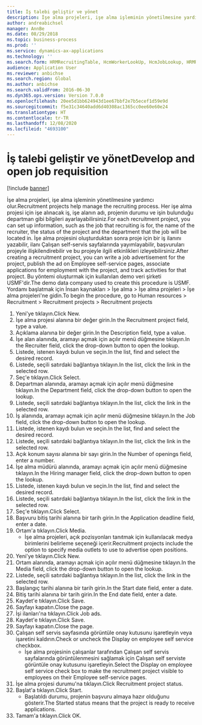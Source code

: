 ```yaml
---
title: İş talebi geliştir ve yönet
description: İşe alma projeleri, işe alma işleminin yönetilmesine yardımcı olur.
author: andreabichsel
manager: AnnBe
ms.date: 08/29/2018
ms.topic: business-process
ms.prod: ''
ms.service: dynamics-ax-applications
ms.technology: ''
ms.search.form: HRMRecruitingTable, HcmWorkerLookUp, HcmJobLookup, HRMRecruitingMedia, HRMRecruitingJobAd
audience: Application User
ms.reviewer: anbichse
ms.search.region: Global
ms.author: anbichse
ms.search.validFrom: 2016-06-30
ms.dyn365.ops.version: Version 7.0.0
ms.openlocfilehash: 20ee5d1bb624943d1ee67bbf2e7b5ecef1d59e9d
ms.sourcegitcommit: f5e31c34640add6d40308ac1365cc0ee60e60e24
ms.translationtype: HT
ms.contentlocale: tr-TR
ms.lasthandoff: 12/08/2020
ms.locfileid: "4693100"
---
```

# <a name="develop-and-open-job-requisition"></a><span data-ttu-id="4c8ab-103">İş talebi geliştir ve yönet</span><span class="sxs-lookup"><span data-stu-id="4c8ab-103">Develop and open job requisition</span></span>

[!include [banner](../../includes/banner.md)]

<span data-ttu-id="4c8ab-104">İşe alma projeleri, işe alma işleminin yönetilmesine yardımcı olur.</span><span class="sxs-lookup"><span data-stu-id="4c8ab-104">Recruitment projects help manage the recruiting process.</span></span> <span data-ttu-id="4c8ab-105">Her işe alma projesi için işe alınacak iş, işe alanın adı, projenin durumu ve işin bulunduğu departman gibi bilgileri ayarlayabilirsiniz.</span><span class="sxs-lookup"><span data-stu-id="4c8ab-105">For each recruitment project, you can set up information, such as the job that recruiting is for, the name of the recruiter, the status of the project and the department that the job will be located in.</span></span> <span data-ttu-id="4c8ab-106">İşe alma projesini oluşturduktan sonra proje için bir iş ilanını yazabilir, ilanı Çalışan self-servis sayfalarında yayımlayabilir, başvuruları projeyle ilişkilendirebilir ve bu projeyle ilgili etkinlikleri izleyebilirsiniz.</span><span class="sxs-lookup"><span data-stu-id="4c8ab-106">After creating a recruitment project, you can write a job advertisement for the project, publish the ad on Employee self-service pages, associate applications for employment with the project, and track activities for that project.</span></span> <span data-ttu-id="4c8ab-107">Bu yöntemi oluşturmak için kullanılan demo veri şirketi USMF'dir.</span><span class="sxs-lookup"><span data-stu-id="4c8ab-107">The demo data company used to create this procedure is USMF.</span></span> <span data-ttu-id="4c8ab-108">Yordamı başlatmak için İnsan kaynakları > İşe alma > İşe alma projeleri > İşe alma projeleri'ne gidin.</span><span class="sxs-lookup"><span data-stu-id="4c8ab-108">To begin the procedure, go to Human resources > Recruitment > Recruitment projects > Recruitment projects</span></span>

1. <span data-ttu-id="4c8ab-109">Yeni'ye tıklayın.</span><span class="sxs-lookup"><span data-stu-id="4c8ab-109">Click New.</span></span>
2. <span data-ttu-id="4c8ab-110">İşe alma projesi alanına bir değer girin.</span><span class="sxs-lookup"><span data-stu-id="4c8ab-110">In the Recruitment project field, type a value.</span></span>
3. <span data-ttu-id="4c8ab-111">Açıklama alanına bir değer girin.</span><span class="sxs-lookup"><span data-stu-id="4c8ab-111">In the Description field, type a value.</span></span>
4. <span data-ttu-id="4c8ab-112">İşe alan alanında, aramayı açmak için açılır menü düğmesine tıklayın.</span><span class="sxs-lookup"><span data-stu-id="4c8ab-112">In the Recruiter field, click the drop-down button to open the lookup.</span></span>
5. <span data-ttu-id="4c8ab-113">Listede, istenen kaydı bulun ve seçin.</span><span class="sxs-lookup"><span data-stu-id="4c8ab-113">In the list, find and select the desired record.</span></span>
6. <span data-ttu-id="4c8ab-114">Listede, seçili satırdaki bağlantıya tıklayın.</span><span class="sxs-lookup"><span data-stu-id="4c8ab-114">In the list, click the link in the selected row.</span></span>
7. <span data-ttu-id="4c8ab-115">Seç'e tıklayın.</span><span class="sxs-lookup"><span data-stu-id="4c8ab-115">Click Select.</span></span>
8. <span data-ttu-id="4c8ab-116">Departman alanında, aramayı açmak için açılır menü düğmesine tıklayın.</span><span class="sxs-lookup"><span data-stu-id="4c8ab-116">In the Department field, click the drop-down button to open the lookup.</span></span>
9. <span data-ttu-id="4c8ab-117">Listede, seçili satırdaki bağlantıya tıklayın.</span><span class="sxs-lookup"><span data-stu-id="4c8ab-117">In the list, click the link in the selected row.</span></span>
10. <span data-ttu-id="4c8ab-118">İş alanında, aramayı açmak için açılır menü düğmesine tıklayın.</span><span class="sxs-lookup"><span data-stu-id="4c8ab-118">In the Job field, click the drop-down button to open the lookup.</span></span>
11. <span data-ttu-id="4c8ab-119">Listede, istenen kaydı bulun ve seçin.</span><span class="sxs-lookup"><span data-stu-id="4c8ab-119">In the list, find and select the desired record.</span></span>
12. <span data-ttu-id="4c8ab-120">Listede, seçili satırdaki bağlantıya tıklayın.</span><span class="sxs-lookup"><span data-stu-id="4c8ab-120">In the list, click the link in the selected row.</span></span>
13. <span data-ttu-id="4c8ab-121">Açık konum sayısı alanına bir sayı girin.</span><span class="sxs-lookup"><span data-stu-id="4c8ab-121">In the Number of openings field, enter a number.</span></span>
14. <span data-ttu-id="4c8ab-122">İşe alma müdürü alanında, aramayı açmak için açılır menü düğmesine tıklayın.</span><span class="sxs-lookup"><span data-stu-id="4c8ab-122">In the Hiring manager field, click the drop-down button to open the lookup.</span></span>
15. <span data-ttu-id="4c8ab-123">Listede, istenen kaydı bulun ve seçin.</span><span class="sxs-lookup"><span data-stu-id="4c8ab-123">In the list, find and select the desired record.</span></span>
16. <span data-ttu-id="4c8ab-124">Listede, seçili satırdaki bağlantıya tıklayın.</span><span class="sxs-lookup"><span data-stu-id="4c8ab-124">In the list, click the link in the selected row.</span></span>
17. <span data-ttu-id="4c8ab-125">Seç'e tıklayın.</span><span class="sxs-lookup"><span data-stu-id="4c8ab-125">Click Select.</span></span>
18. <span data-ttu-id="4c8ab-126">Başvuru bitiş tarihi alanına bir tarih girin.</span><span class="sxs-lookup"><span data-stu-id="4c8ab-126">In the Application deadline field, enter a date.</span></span>
19. <span data-ttu-id="4c8ab-127">Ortam'a tıklayın.</span><span class="sxs-lookup"><span data-stu-id="4c8ab-127">Click Media.</span></span>
    * <span data-ttu-id="4c8ab-128">İşe alma projeleri, açık pozisyonları tanıtmak için kullanılacak medya birimlerini belirleme seçeneği içerir.</span><span class="sxs-lookup"><span data-stu-id="4c8ab-128">Recruitment projects include the option to specify media outlets to use to advertise open positions.</span></span>  
20. <span data-ttu-id="4c8ab-129">Yeni'ye tıklayın.</span><span class="sxs-lookup"><span data-stu-id="4c8ab-129">Click New.</span></span>
21. <span data-ttu-id="4c8ab-130">Ortam alanında, aramayı açmak için açılır menü düğmesine tıklayın.</span><span class="sxs-lookup"><span data-stu-id="4c8ab-130">In the Media field, click the drop-down button to open the lookup.</span></span>
22. <span data-ttu-id="4c8ab-131">Listede, seçili satırdaki bağlantıya tıklayın.</span><span class="sxs-lookup"><span data-stu-id="4c8ab-131">In the list, click the link in the selected row.</span></span>
23. <span data-ttu-id="4c8ab-132">Başlangıç tarihi alanına bir tarih girin.</span><span class="sxs-lookup"><span data-stu-id="4c8ab-132">In the Start date field, enter a date.</span></span>
24. <span data-ttu-id="4c8ab-133">Bitiş tarihi alanına bir tarih girin.</span><span class="sxs-lookup"><span data-stu-id="4c8ab-133">In the End date field, enter a date.</span></span>
25. <span data-ttu-id="4c8ab-134">Kaydet'e tıklayın.</span><span class="sxs-lookup"><span data-stu-id="4c8ab-134">Click Save.</span></span>
26. <span data-ttu-id="4c8ab-135">Sayfayı kapatın.</span><span class="sxs-lookup"><span data-stu-id="4c8ab-135">Close the page.</span></span>
27. <span data-ttu-id="4c8ab-136">İşi ilanları'na tıklayın.</span><span class="sxs-lookup"><span data-stu-id="4c8ab-136">Click Job ads.</span></span>
28. <span data-ttu-id="4c8ab-137">Kaydet'e tıklayın.</span><span class="sxs-lookup"><span data-stu-id="4c8ab-137">Click Save.</span></span>
29. <span data-ttu-id="4c8ab-138">Sayfayı kapatın.</span><span class="sxs-lookup"><span data-stu-id="4c8ab-138">Close the page.</span></span>
30. <span data-ttu-id="4c8ab-139">Çalışan self servis sayfasında görüntüle onay kutusunu işaretleyin veya işaretini kaldırın.</span><span class="sxs-lookup"><span data-stu-id="4c8ab-139">Check or uncheck the Display on employee self service checkbox.</span></span>
    * <span data-ttu-id="4c8ab-140">İşe alma projesinin çalışanlar tarafından Çalışan self servis sayfalarında görüntülenmesini sağlamak için Çalışan self serviste görüntüle onay kutusunu işaretleyin.</span><span class="sxs-lookup"><span data-stu-id="4c8ab-140">Select the Display on employee self service check box to make the recruitment project visible to employees on their Employee self-service pages.</span></span>  
31. <span data-ttu-id="4c8ab-141">İşe alma projesi durumu'na tıklayın.</span><span class="sxs-lookup"><span data-stu-id="4c8ab-141">Click Recruitment project status.</span></span>
32. <span data-ttu-id="4c8ab-142">Başlat'a tıklayın.</span><span class="sxs-lookup"><span data-stu-id="4c8ab-142">Click Start.</span></span>
    * <span data-ttu-id="4c8ab-143">Başlatıldı durumu, projenin başvuru almaya hazır olduğunu gösterir.</span><span class="sxs-lookup"><span data-stu-id="4c8ab-143">The Started status means that the project is ready to receive applications.</span></span>  
33. <span data-ttu-id="4c8ab-144">Tamam'a tıklayın.</span><span class="sxs-lookup"><span data-stu-id="4c8ab-144">Click OK.</span></span>

